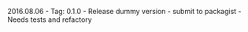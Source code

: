 2016.08.06 - Tag: 0.1.0
    - Release dummy version - submit to packagist
    - Needs tests and refactory 
